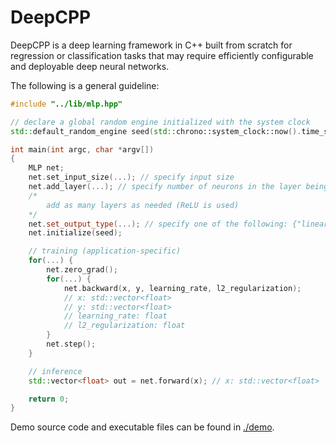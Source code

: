 # DeepCPP

DeepCPP is a deep learning framework in C++ built from scratch for regression or classification tasks that may require efficiently configurable and deployable deep neural networks.

The following is a general guideline:

```cpp
#include "../lib/mlp.hpp"

// declare a global random engine initialized with the system clock
std::default_random_engine seed(std::chrono::system_clock::now().time_since_epoch().count());

int main(int argc, char *argv[])
{
    MLP net;
    net.set_input_size(...); // specify input size
    net.add_layer(...); // specify number of neurons in the layer being added
    /*
        add as many layers as needed (ReLU is used)
    */
    net.set_output_type(...); // specify one of the following: {"linear", "softmax", "sigmoid"}
    net.initialize(seed);

    // training (application-specific)
    for(...) {
        net.zero_grad();
        for(...) {
            net.backward(x, y, learning_rate, l2_regularization);
            // x: std::vector<float>
            // y: std::vector<float>
            // learning_rate: float
            // l2_regularization: float
        }
        net.step();
    }

    // inference
    std::vector<float> out = net.forward(x); // x: std::vector<float>

    return 0;
}
```

Demo source code and executable files can be found in [./demo](./demo).